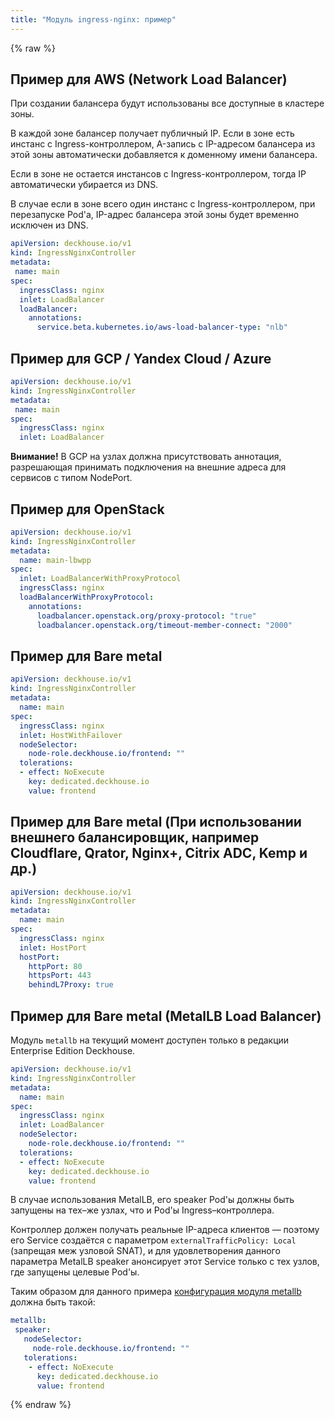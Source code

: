 ```yaml
---
title: "Модуль ingress-nginx: пример"
---
```


{% raw %}

## Пример для AWS (Network Load Balancer)

При создании балансера будут использованы все доступные в кластере зоны.

В каждой зоне балансер получает публичный IP. Если в зоне есть инстанс с Ingress-контроллером, A-запись с IP-адресом балансера из этой зоны автоматически добавляется к доменному имени балансера.

Если в зоне не остается инстансов с Ingress-контроллером, тогда IP автоматически убирается из DNS.

В случае если в зоне всего один инстанс с Ingress-контроллером, при перезапуске Pod'а, IP-адрес балансера этой зоны будет временно исключен из DNS.

```yaml
apiVersion: deckhouse.io/v1
kind: IngressNginxController
metadata:
 name: main
spec:
  ingressClass: nginx
  inlet: LoadBalancer
  loadBalancer:
    annotations:
      service.beta.kubernetes.io/aws-load-balancer-type: "nlb"
```

## Пример для GCP / Yandex Cloud / Azure

```yaml
apiVersion: deckhouse.io/v1
kind: IngressNginxController
metadata:
 name: main
spec:
  ingressClass: nginx
  inlet: LoadBalancer
```

**Внимание!** В GCP на узлах должна присутствовать аннотация, разрешающая принимать подключения на внешние адреса для сервисов с типом NodePort.

## Пример для OpenStack

```yaml
apiVersion: deckhouse.io/v1
kind: IngressNginxController
metadata:
  name: main-lbwpp
spec:
  inlet: LoadBalancerWithProxyProtocol
  ingressClass: nginx
  loadBalancerWithProxyProtocol:
    annotations:
      loadbalancer.openstack.org/proxy-protocol: "true"
      loadbalancer.openstack.org/timeout-member-connect: "2000"
```

## Пример для Bare metal

```yaml
apiVersion: deckhouse.io/v1
kind: IngressNginxController
metadata:
  name: main
spec:
  ingressClass: nginx
  inlet: HostWithFailover
  nodeSelector:
    node-role.deckhouse.io/frontend: ""
  tolerations:
  - effect: NoExecute
    key: dedicated.deckhouse.io
    value: frontend
```

## Пример для Bare metal (При использовании внешнего балансировщик, например Cloudflare, Qrator, Nginx+, Citrix ADC, Kemp и др.)

```yaml
apiVersion: deckhouse.io/v1
kind: IngressNginxController
metadata:
  name: main
spec:
  ingressClass: nginx
  inlet: HostPort
  hostPort:
    httpPort: 80
    httpsPort: 443
    behindL7Proxy: true
```

## Пример для Bare metal (MetalLB Load Balancer)

Модуль `metallb` на текущий момент доступен только в редакции Enterprise Edition Deckhouse.

```yaml
apiVersion: deckhouse.io/v1
kind: IngressNginxController
metadata:
  name: main
spec:
  ingressClass: nginx
  inlet: LoadBalancer
  nodeSelector:
    node-role.deckhouse.io/frontend: ""
  tolerations:
  - effect: NoExecute
    key: dedicated.deckhouse.io
    value: frontend
```

В случае использования MetalLB, его speaker Pod'ы должны быть запущены на тех–же узлах, что и Pod'ы Ingress–контроллера.

Контроллер должен получать реальные IP-адреса клиентов — поэтому его Service создаётся с параметром `externalTrafficPolicy: Local` (запрещая меж узловой SNAT), и для удовлетворения данного параметра MetalLB speaker анонсирует этот Service только с тех узлов, где запущены целевые Pod'ы.

Таким образом для данного примера [конфигурация модуля metallb](../380-metallb/configuration.html) должна быть такой:

```yaml
metallb:
 speaker:
   nodeSelector:
     node-role.deckhouse.io/frontend: ""
   tolerations:
    - effect: NoExecute
      key: dedicated.deckhouse.io
      value: frontend
```

{% endraw %}
